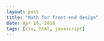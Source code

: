 ```yaml
---
layout: post
title: "Math for front-end design"
date: Apr 16, 2018
tags: [css, html, javascript]
---
```


